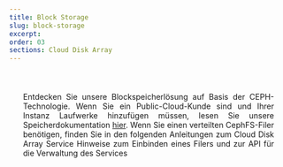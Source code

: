 ```yaml
---
title: Block Storage
slug: block-storage
excerpt:
order: 03
sections: Cloud Disk Array
---
```


<style>
#page {
  display: flex !important;
  flex-direction:column-reverse !important;
}
#customProductIndex {
padding:25px;
}
#customProductIndex p {
text-align:justify;
}

</style>

<div id="customProductIndex">

<p>Entdecken Sie unsere Blockspeicherlösung auf Basis der CEPH-Technologie. Wenn Sie ein Public-Cloud-Kunde sind und Ihrer Instanz Laufwerke hinzufügen müssen, lesen Sie unsere Speicherdokumentation <a href="https://docs.ovh.com/de/public-cloud/">hier</a>. Wenn Sie einen verteilten CephFS-Filer benötigen, finden Sie in den folgenden Anleitungen zum Cloud Disk Array Service Hinweise zum Einbinden eines Filers und zur API für die Verwaltung des Services</p>

</div>
